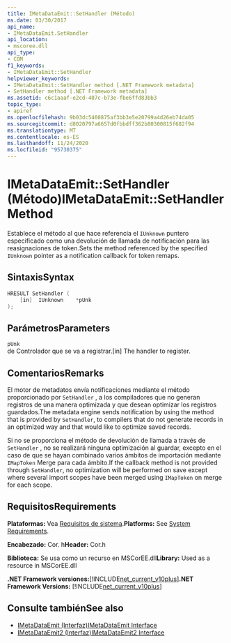 ```yaml
---
title: IMetaDataEmit::SetHandler (Método)
ms.date: 03/30/2017
api_name:
- IMetaDataEmit.SetHandler
api_location:
- mscoree.dll
api_type:
- COM
f1_keywords:
- IMetaDataEmit::SetHandler
helpviewer_keywords:
- IMetaDataEmit::SetHandler method [.NET Framework metadata]
- SetHandler method [.NET Framework metadata]
ms.assetid: c6c1aaaf-e2cd-407c-b73e-fbe6ffd83bb3
topic_type:
- apiref
ms.openlocfilehash: 9b03dc5460875af3bb3e5e20799a4d26eb74da05
ms.sourcegitcommit: d8020797a6657d0fbbdff362b80300815f682f94
ms.translationtype: MT
ms.contentlocale: es-ES
ms.lasthandoff: 11/24/2020
ms.locfileid: "95730375"
---
```

# <a name="imetadataemitsethandler-method"></a><span data-ttu-id="49df6-102">IMetaDataEmit::SetHandler (Método)</span><span class="sxs-lookup"><span data-stu-id="49df6-102">IMetaDataEmit::SetHandler Method</span></span>

<span data-ttu-id="49df6-103">Establece el método al que hace referencia el `IUnknown` puntero especificado como una devolución de llamada de notificación para las reasignaciones de token.</span><span class="sxs-lookup"><span data-stu-id="49df6-103">Sets the method referenced by the specified `IUnknown` pointer as a notification callback for token remaps.</span></span>  
  
## <a name="syntax"></a><span data-ttu-id="49df6-104">Sintaxis</span><span class="sxs-lookup"><span data-stu-id="49df6-104">Syntax</span></span>  
  
```cpp  
HRESULT SetHandler (
    [in]  IUnknown    *pUnk  
);  
```  
  
## <a name="parameters"></a><span data-ttu-id="49df6-105">Parámetros</span><span class="sxs-lookup"><span data-stu-id="49df6-105">Parameters</span></span>  

 `pUnk`  
 <span data-ttu-id="49df6-106">de Controlador que se va a registrar.</span><span class="sxs-lookup"><span data-stu-id="49df6-106">[in] The handler to register.</span></span>  
  
## <a name="remarks"></a><span data-ttu-id="49df6-107">Comentarios</span><span class="sxs-lookup"><span data-stu-id="49df6-107">Remarks</span></span>  

 <span data-ttu-id="49df6-108">El motor de metadatos envía notificaciones mediante el método proporcionado por `SetHandler` , a los compiladores que no generan registros de una manera optimizada y que desean optimizar los registros guardados.</span><span class="sxs-lookup"><span data-stu-id="49df6-108">The metadata engine sends notification by using the method that is provided by `SetHandler`, to compilers that do not generate records in an optimized way and that would like to optimize saved records.</span></span>  
  
 <span data-ttu-id="49df6-109">Si no se proporciona el método de devolución de llamada a través de `SetHandler` , no se realizará ninguna optimización al guardar, excepto en el caso de que se hayan combinado varios ámbitos de importación mediante `IMapToken` Merge para cada ámbito.</span><span class="sxs-lookup"><span data-stu-id="49df6-109">If the callback method is not provided through `SetHandler`, no optimization will be performed on save except where several import scopes have been merged using `IMapToken` on merge for each scope.</span></span>  
  
## <a name="requirements"></a><span data-ttu-id="49df6-110">Requisitos</span><span class="sxs-lookup"><span data-stu-id="49df6-110">Requirements</span></span>  

 <span data-ttu-id="49df6-111">**Plataformas:** Vea [Requisitos de sistema](../../get-started/system-requirements.md).</span><span class="sxs-lookup"><span data-stu-id="49df6-111">**Platforms:** See [System Requirements](../../get-started/system-requirements.md).</span></span>  
  
 <span data-ttu-id="49df6-112">**Encabezado:** Cor. h</span><span class="sxs-lookup"><span data-stu-id="49df6-112">**Header:** Cor.h</span></span>  
  
 <span data-ttu-id="49df6-113">**Biblioteca:** Se usa como un recurso en MSCorEE.dll</span><span class="sxs-lookup"><span data-stu-id="49df6-113">**Library:** Used as a resource in MSCorEE.dll</span></span>  
  
 <span data-ttu-id="49df6-114">**.NET Framework versiones:**[!INCLUDE[net_current_v10plus](../../../../includes/net-current-v10plus-md.md)]</span><span class="sxs-lookup"><span data-stu-id="49df6-114">**.NET Framework Versions:** [!INCLUDE[net_current_v10plus](../../../../includes/net-current-v10plus-md.md)]</span></span>  
  
## <a name="see-also"></a><span data-ttu-id="49df6-115">Consulte también</span><span class="sxs-lookup"><span data-stu-id="49df6-115">See also</span></span>

- [<span data-ttu-id="49df6-116">IMetaDataEmit (Interfaz)</span><span class="sxs-lookup"><span data-stu-id="49df6-116">IMetaDataEmit Interface</span></span>](imetadataemit-interface.md)
- [<span data-ttu-id="49df6-117">IMetaDataEmit2 (Interfaz)</span><span class="sxs-lookup"><span data-stu-id="49df6-117">IMetaDataEmit2 Interface</span></span>](imetadataemit2-interface.md)
